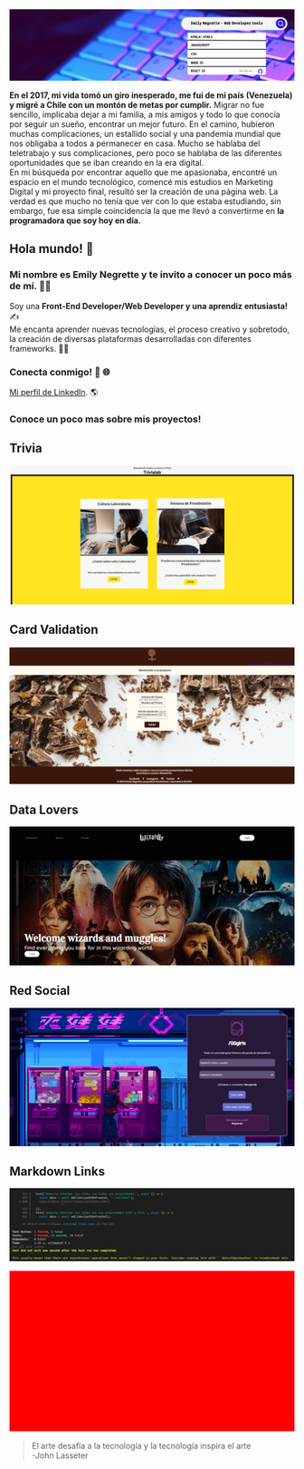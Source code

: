 <img src="Banner.png" alt="banner">

**En el 2017, mi vida tomó un giro inesperado, me fui de mi país (Venezuela) y migré a Chile con un montón de metas por cumplir.** Migrar no fue sencillo, implicaba dejar a mi familia, a mis amigos y todo lo que conocía por seguir un sueño, encontrar un mejor futuro. En el camino, hubieron muchas complicaciones, un estallido social y una pandemia mundial que nos obligaba a todos a permanecer en casa. Mucho se hablaba del teletrabajo y sus complicaciones, pero poco se hablaba de las diferentes oportunidades que se iban creando en la era digital. <br /> En mi búsqueda por encontrar aquello que me apasionaba, encontré un espacio en el mundo tecnológico, comencé mis estudios en Marketing Digital y mi proyecto final, resultó ser la creación de una página web. La verdad es que mucho no tenía que ver con lo que estaba estudiando, sin embargo, fue esa simple coincidencia la que me llevó a convertirme en **la programadora que soy hoy en día.**   

## Hola mundo! 👋  <br />
### Mi nombre es Emily Negrette y te invito a conocer un poco más de mí. 👩‍💻 <br />
Soy una **Front-End Developer/Web Developer y una aprendiz entusiasta!** ✍️ <br />
Me encanta aprender nuevas tecnologías, el proceso creativo y sobretodo, la creación de diversas plataformas desarrolladas con diferentes frameworks. 🤩✨

### Conecta conmigo! :handshake: :globe_with_meridians: 
[Mi perfil de LinkedIn](https://https://www.linkedin.com/in/emily-negrette/). :earth_americas: 

### Conoce un poco mas sobre mis proyectos!
## Trivia
![trivia](trivia.gif)

## Card Validation
![Card](card.gif)

## Data Lovers
![data](data.gif)

## Red Social
![Social-Network](social.gif)

## Markdown Links 
![MD-Links](md.gif)

![gifcito](code-this.gif)
> El arte desafía a la tecnología y la tecnología inspira el arte <br /> -John Lasseter

